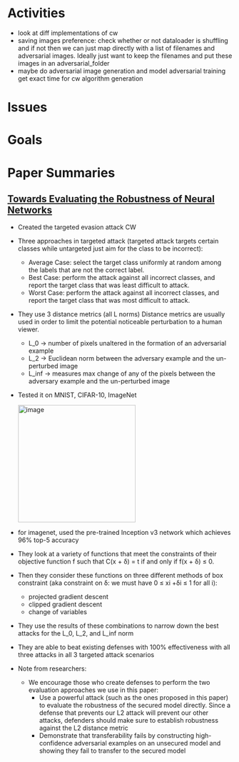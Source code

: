 # Activities
* look at diff implementations of cw
* saving images preference: check whether or not dataloader is shuffling and if not then we can just map directly with a list of filenames and adversarial images. Ideally just want to keep the filenames and put these images in an adversarial_folder
* maybe do adversarial image generation and model adversarial training get exact time for cw algorithm generation

# Issues

# Goals

# Paper Summaries
## [Towards Evaluating the Robustness of Neural Networks](https://arxiv.org/abs/1608.04644)
* Created the targeted evasion attack CW
* Three approaches in targeted attack (targeted attack targets certain classes while untargeted just aim for the class to be incorrect):
  * Average Case: select the target class uniformly at random among the labels that are not the correct label.
  * Best Case: perform the attack against all incorrect classes, and report the target class that was least difficult to attack.
  * Worst Case: perform the attack against all incorrect classes, and report the target class that was most difficult
to attack.
* They use 3 distance metrics (all L norms) Distance metrics are usually used in order to limit the potential noticeable perturbation to a human viewer.
  * L_0 -> number of pixels unaltered in the formation of an adversarial example
  * L_2 -> Euclidean norm between the adversary example and the un-perturbed image
  * L_inf -> measures max change of any of the pixels between the adversary example and the un-perturbed image
* Tested it on MNIST, CIFAR-10, ImageNet
  
  <img width="263" alt="image" src="https://github.com/christymarc/thesis/assets/70297740/e17b3099-c991-458a-ad63-aad758a27263">

* for imagenet, used the pre-trained Inception v3 network which achieves 96% top-5 accuracy
* They look at a variety of functions that meet the constraints of their objective function f such that C(x + δ) = t if and only if f(x + δ) ≤ 0.
* Then they consider these functions on three different methods of box constraint (aka constraint on δ: we must have 0 ≤ xi +δi ≤ 1 for all i):
  * projected gradient descent
  * clipped gradient descent
  * change of variables
* They use the results of these combinations to narrow down the best attacks for the L_0, L_2, and L_inf norm
* They are able to beat existing defenses with 100% effectiveness with all three attacks in all 3 targeted attack scenarios
* Note from researchers:
  * We encourage those who create defenses to perform the two evaluation approaches we use in this paper:
      * Use a powerful attack (such as the ones proposed in this paper) to evaluate the robustness of the secured model directly. Since a defense that prevents our L2 attack will prevent our other attacks, defenders should make sure to establish robustness against the L2 distance metric
      * Demonstrate that transferability fails by constructing high-confidence adversarial examples on an unsecured
model and showing they fail to transfer to the secured model
